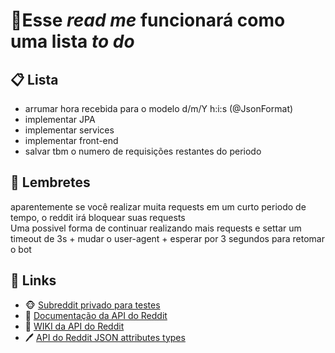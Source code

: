 <h1>&#128679;Esse <i>read me</i> funcionará como uma lista <i>to do</i> </h1>

<h2>&#128203; Lista</h2>

<ul>
  <li>arrumar hora recebida para o modelo d/m/Y h:i:s (@JsonFormat)</li>
  <li>implementar JPA</li>
  <li>implementar services</li>
  <li>implementar front-end</li>
  <li>salvar tbm o numero de requisições restantes do periodo</li>
</ul>
  
<h2>&#128276; Lembretes </h2>
<p> aparentemente se você realizar muita requests em um curto periodo de tempo, o reddit irá bloquear suas requests <br> Uma possivel forma de continuar realizando mais requests e settar um timeout de 3s + mudar o user-agent + esperar por 3 segundos para retomar o bot</p>

<h2>&#128279; Links</h2>

<ul>
  <li>
    &#128053;
    <a href="https://www.reddit.com/r/developerPeroNoMucho/" target="_blank">Subreddit privado para testes</a>
  </li>
  <li>
    &#128196;
    <a href="https://www.reddit.com/dev/api/" target="_blank">Documentação da API do Reddit</a>
  </li>
  <li>
    &#128193;
    <a href="https://support.reddithelp.com/hc/en-us/articles/16160319875092-Reddit-Data-API-Wiki" target="_blank">WIKI da API do Reddit</a>
  </li>
  <li>
    &#128394;
    <a href="https://github.com/reddit-archive/reddit/wiki/JSON" target="_blank">API do Reddit JSON attributes types</a>
  </li>
</ul>
